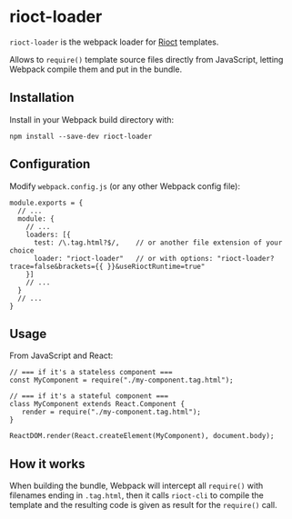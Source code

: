 # rioct-loader

`rioct-loader` is the webpack loader for [Rioct](https://github.com/nippur72/rioct-cli) templates.

Allows to `require()` template source files directly from JavaScript,
letting Webpack compile them and put in the bundle.

## Installation

Install in your Webpack build directory with:
```
npm install --save-dev rioct-loader
```

## Configuration

Modify `webpack.config.js` (or any other Webpack config file):

```
module.exports = {
  // ...
  module: {
    // ...
    loaders: [{
      test: /\.tag.html?$/,    // or another file extension of your choice
      loader: "rioct-loader"   // or with options: "rioct-loader?trace=false&brackets={{ }}&useRioctRuntime=true"
    }]
    // ...
  }
  // ...
}
```

## Usage

From JavaScript and React:
```
// === if it's a stateless component ===
const MyComponent = require("./my-component.tag.html");

// === if it's a stateful component ===
class MyComponent extends React.Component {
   render = require("./my-component.tag.html");
}

ReactDOM.render(React.createElement(MyComponent), document.body);
```

## How it works

When building the bundle, Webpack will intercept all `require()` with filenames
ending in `.tag.html`, then it calls `rioct-cli` to compile the template
and the resulting code is given as result for the `require()` call.

